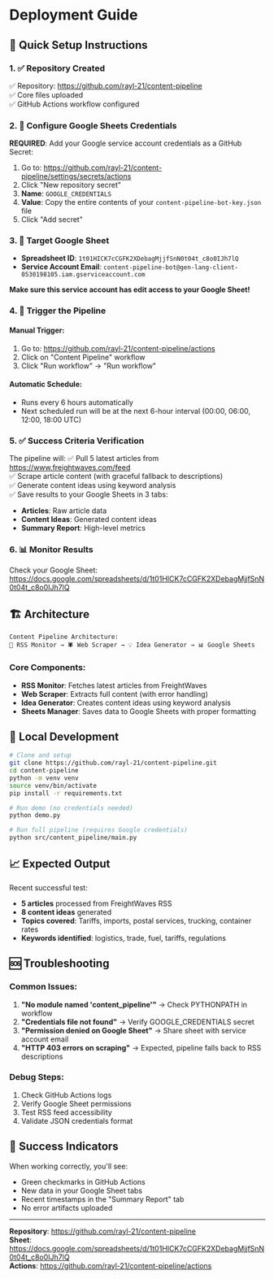 # Deployment Guide

## 🚀 Quick Setup Instructions

### 1. ✅ Repository Created
✅ Repository: https://github.com/rayl-21/content-pipeline  
✅ Core files uploaded  
✅ GitHub Actions workflow configured

### 2. 🔐 Configure Google Sheets Credentials

**REQUIRED**: Add your Google service account credentials as a GitHub Secret:

1. Go to: https://github.com/rayl-21/content-pipeline/settings/secrets/actions
2. Click "New repository secret"
3. **Name**: `GOOGLE_CREDENTIALS`
4. **Value**: Copy the entire contents of your `content-pipeline-bot-key.json` file
5. Click "Add secret"

### 3. 🎯 Target Google Sheet
- **Spreadsheet ID**: `1t01HICK7cCGFK2XDebagMjjfSnN0t04t_c8o0IJh7lQ`
- **Service Account Email**: `content-pipeline-bot@gen-lang-client-0530198105.iam.gserviceaccount.com`

**Make sure this service account has edit access to your Google Sheet!**

### 4. 🚀 Trigger the Pipeline

#### Manual Trigger:
1. Go to: https://github.com/rayl-21/content-pipeline/actions
2. Click on "Content Pipeline" workflow
3. Click "Run workflow" → "Run workflow"

#### Automatic Schedule:
- Runs every 6 hours automatically
- Next scheduled run will be at the next 6-hour interval (00:00, 06:00, 12:00, 18:00 UTC)

### 5. ✅ Success Criteria Verification

The pipeline will:
✅ Pull 5 latest articles from https://www.freightwaves.com/feed  
✅ Scrape article content (with graceful fallback to descriptions)  
✅ Generate content ideas using keyword analysis  
✅ Save results to your Google Sheets in 3 tabs:
   - **Articles**: Raw article data  
   - **Content Ideas**: Generated content ideas  
   - **Summary Report**: High-level metrics  

### 6. 📊 Monitor Results

Check your Google Sheet: https://docs.google.com/spreadsheets/d/1t01HICK7cCGFK2XDebagMjjfSnN0t04t_c8o0IJh7lQ

## 🏗️ Architecture

```
Content Pipeline Architecture:
📡 RSS Monitor → 🕷️ Web Scraper → 💡 Idea Generator → 📊 Google Sheets
```

### Core Components:
- **RSS Monitor**: Fetches latest articles from FreightWaves
- **Web Scraper**: Extracts full content (with error handling)
- **Idea Generator**: Creates content ideas using keyword analysis
- **Sheets Manager**: Saves data to Google Sheets with proper formatting

## 🔧 Local Development

```bash
# Clone and setup
git clone https://github.com/rayl-21/content-pipeline.git
cd content-pipeline
python -m venv venv
source venv/bin/activate
pip install -r requirements.txt

# Run demo (no credentials needed)
python demo.py

# Run full pipeline (requires Google credentials)
python src/content_pipeline/main.py
```

## 📈 Expected Output

Recent successful test:
- **5 articles** processed from FreightWaves RSS
- **8 content ideas** generated
- **Topics covered**: Tariffs, imports, postal services, trucking, container rates
- **Keywords identified**: logistics, trade, fuel, tariffs, regulations

## 🆘 Troubleshooting

### Common Issues:
1. **"No module named 'content_pipeline'"** → Check PYTHONPATH in workflow
2. **"Credentials file not found"** → Verify GOOGLE_CREDENTIALS secret
3. **"Permission denied on Google Sheet"** → Share sheet with service account email
4. **"HTTP 403 errors on scraping"** → Expected, pipeline falls back to RSS descriptions

### Debug Steps:
1. Check GitHub Actions logs
2. Verify Google Sheet permissions
3. Test RSS feed accessibility
4. Validate JSON credentials format

## 🎉 Success Indicators

When working correctly, you'll see:
- Green checkmarks in GitHub Actions
- New data in your Google Sheet tabs
- Recent timestamps in the "Summary Report" tab
- No error artifacts uploaded

---

**Repository**: https://github.com/rayl-21/content-pipeline  
**Sheet**: https://docs.google.com/spreadsheets/d/1t01HICK7cCGFK2XDebagMjjfSnN0t04t_c8o0IJh7lQ  
**Actions**: https://github.com/rayl-21/content-pipeline/actions